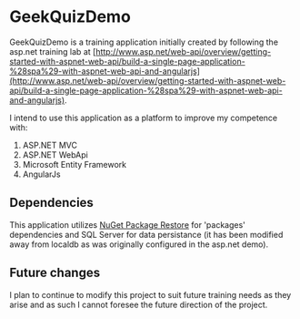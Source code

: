 # GeekQuizDemo

GeekQuizDemo is a training application initially created by following the asp.net training lab at [http://www.asp.net/web-api/overview/getting-started-with-aspnet-web-api/build-a-single-page-application-%28spa%29-with-aspnet-web-api-and-angularjs](http://www.asp.net/web-api/overview/getting-started-with-aspnet-web-api/build-a-single-page-application-%28spa%29-with-aspnet-web-api-and-angularjs).

I intend to use this application as a platform to improve my competence with:

1. ASP.NET MVC
2. ASP.NET WebApi
3. Microsoft Entity Framework
4. AngularJs

## Dependencies
This application utilizes [NuGet Package Restore](https://docs.nuget.org/consume/package-restore) for 'packages' dependencies and SQL Server for data persistance (it has been modified away from localdb as was originally configured in the asp.net demo).

## Future changes
I plan to continue to modify this project to suit future training needs as they arise and as such I cannot foresee the future direction of the project.
